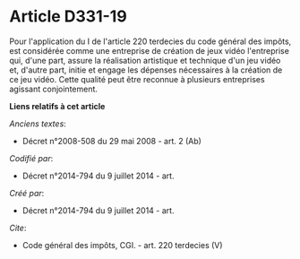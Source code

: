 # Article D331-19

Pour l'application du I de l'article 220 terdecies du code général des impôts, est considérée comme une entreprise de
création de jeux vidéo l'entreprise qui, d'une part, assure la réalisation artistique et technique d'un jeu vidéo et, d'autre
part, initie et engage les dépenses nécessaires à la création de ce jeu vidéo. Cette qualité peut être reconnue à plusieurs
entreprises agissant conjointement.

**Liens relatifs à cet article**

_Anciens textes_:

  - Décret n°2008-508 du 29 mai 2008 - art. 2 (Ab)

_Codifié par_:

  - Décret n°2014-794 du 9 juillet 2014 - art.

_Créé par_:

  - Décret n°2014-794 du 9 juillet 2014 - art.

_Cite_:

  - Code général des impôts, CGI. - art. 220 terdecies (V)
